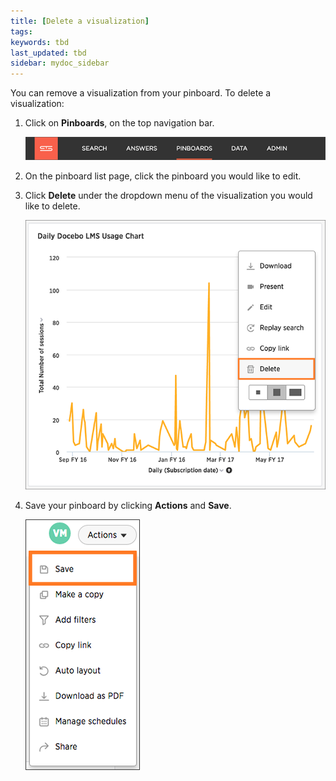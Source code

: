 ```yaml
---
title: [Delete a visualization]
tags:
keywords: tbd
last_updated: tbd
sidebar: mydoc_sidebar
---
```

You can remove a visualization from your pinboard. To delete a visualization:

1. Click on **Pinboards**, on the top navigation bar.

     ![](/pages/images/click_pinboards_icon.png "Pinboards")

2. On the pinboard list page, click the pinboard you would like to edit.
3. Click **Delete** under the dropdown menu of the visualization you would like to delete.

     ![](/pages/images/detele_a_pinboard_visualization.png "Delete a visualization")

4. Save your pinboard by clicking **Actions** and **Save**.

     ![](/pages/images/save_a_pinboard.png "Save your pinboard")
